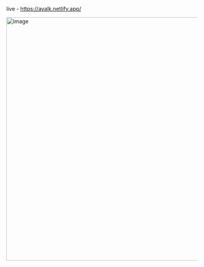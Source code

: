 live - https://ayalk.netlify.app/

<img width="1348" height="640" alt="image" src="https://github.com/user-attachments/assets/9aced8e1-3560-4c09-a254-c1cbfba8fb9d" />

